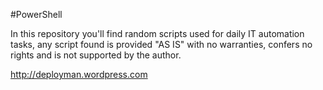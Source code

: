 #PowerShell

In this repository you'll find random scripts used for daily IT automation tasks, any script found is provided "AS IS" with no warranties, confers no rights and is not supported by the author.

http://deployman.wordpress.com
